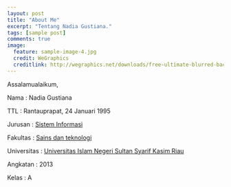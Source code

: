 ```yaml
---
layout: post
title: "About Me"
excerpt: "Tentang Nadia Gustiana."
tags: [sample post]
comments: true
image:
  feature: sample-image-4.jpg
  credit: WeGraphics
  creditlink: http://wegraphics.net/downloads/free-ultimate-blurred-background-pack
---
```

Assalamualaikum,
<p>Nama : Nadia Gustiana</p>
<p>TTL : Rantauprapat, 24 Januari 1995</p>
<p>Jurusan : <a href= "http://sif.uin-suska.ac.id/">Sistem Informasi</a></p>
<p>Fakultas : <a href= "http://fst.uin-suska.ac.id/">Sains dan teknologi</a></p>
<p>Universitas : <a href= "http://uin-suska.ac.id/">Universitas Islam Negeri Sultan Syarif Kasim Riau</a></p>
<p>Angkatan : 2013</p>
<p>Kelas : A</p>


